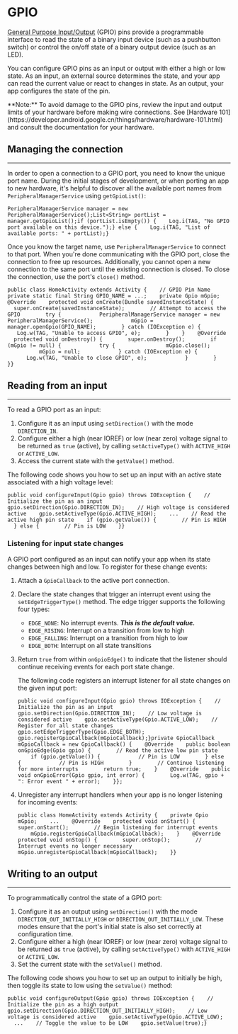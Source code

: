 # GPIO


[General Purpose Input/Output](https://en.wikipedia.org/wiki/General-purpose_input/output) (GPIO) pins provide a programmable interface to read the state of a binary input device (such as a pushbutton switch) or control the on/off state of a binary output device (such as an LED).

You can configure GPIO pins as an input or output with either a high or low state. As an input, an external source determines the state, and your app can read the current value or react to changes in state. As an output, your app configures the state of the pin.

<aside class="note">**Note:** <span>To avoid damage to the GPIO pins, review the input and output limits of your hardware before making wire connections. See [Hardware 101](https://developer.android.google.cn/things/hardware/hardware-101.html) and consult the documentation for your hardware.</span></aside>

## Managing the connection

* * *

In order to open a connection to a GPIO port, you need to know the unique port name. During the initial stages of development, or when porting an app to new hardware, it's helpful to discover all the available port names from `PeripheralManagerService` using `getGpioList()`:

    PeripheralManagerService manager = new PeripheralManagerService();List<String> portList = manager.getGpioList();if (portList.isEmpty()) {    Log.i(TAG, "No GPIO port available on this device.");} else {    Log.i(TAG, "List of available ports: " + portList);}

Once you know the target name, use `PeripheralManagerService` to connect to that port. When you're done communicating with the GPIO port, close the connection to free up resources. Additionally, you cannot open a new connection to the same port until the existing connection is closed. To close the connection, use the port's `close()` method.

    public class HomeActivity extends Activity {    // GPIO Pin Name    private static final String GPIO_NAME = ...;    private Gpio mGpio;    @Override    protected void onCreate(Bundle savedInstanceState) {        super.onCreate(savedInstanceState);        // Attempt to access the GPIO        try {            PeripheralManagerService manager = new PeripheralManagerService();            mGpio = manager.openGpio(GPIO_NAME);        } catch (IOException e) {             Log.w(TAG, "Unable to access GPIO", e);        }    }    @Override    protected void onDestroy() {        super.onDestroy();        if (mGpio != null) {            try {                mGpio.close();                mGpio = null;            } catch (IOException e) {                Log.w(TAG, "Unable to close GPIO", e);            }        }    }}

## Reading from an input

* * *

To read a GPIO port as an input:

1.  Configure it as an input using `setDirection()` with the mode `DIRECTION_IN`.
2.  Configure either a high (near IOREF) or low (near zero) voltage signal to be returned as `true` (active), by calling `setActiveType()` with `ACTIVE_HIGH` or `ACTIVE_LOW`.
3.  Access the current state with the `getValue()` method.

The following code shows you how to set up an input with an active state associated with a high voltage level:

    public void configureInput(Gpio gpio) throws IOException {    // Initialize the pin as an input    gpio.setDirection(Gpio.DIRECTION_IN);    // High voltage is considered active    gpio.setActiveType(Gpio.ACTIVE_HIGH);    ...    // Read the active high pin state    if (gpio.getValue()) {        // Pin is HIGH    } else {        // Pin is LOW    }}

### Listening for input state changes

A GPIO port configured as an input can notify your app when its state changes between high and low. To register for these change events:

1.  Attach a `GpioCallback` to the active port connection.
2.  Declare the state changes that trigger an interrupt event using the `setEdgeTriggerType()` method. The edge trigger supports the following four types:

    *   `EDGE_NONE`: No interrupt events. **_This is the default value._**
    *   `EDGE_RISING`: Interrupt on a transition from low to high
    *   `EDGE_FALLING`: Interrupt on a transition from high to low
    *   `EDGE_BOTH`: Interrupt on all state transitions
3.  Return `true` from within `onGpioEdge()` to indicate that the listener should continue receiving events for each port state change.

    The following code registers an interrupt listener for all state changes on the given input port:

        public void configureInput(Gpio gpio) throws IOException {    // Initialize the pin as an input    gpio.setDirection(Gpio.DIRECTION_IN);    // Low voltage is considered active    gpio.setActiveType(Gpio.ACTIVE_LOW);    // Register for all state changes    gpio.setEdgeTriggerType(Gpio.EDGE_BOTH);    gpio.registerGpioCallback(mGpioCallback);}private GpioCallback mGpioCallback = new GpioCallback() {    @Override    public boolean onGpioEdge(Gpio gpio) {        // Read the active low pin state        if (gpio.getValue()) {            // Pin is LOW        } else {            // Pin is HIGH        }        // Continue listening for more interrupts        return true;    }    @Override    public void onGpioError(Gpio gpio, int error) {        Log.w(TAG, gpio + ": Error event " + error);    }};

4.  Unregister any interrupt handlers when your app is no longer listening for incoming events:

        public class HomeActivity extends Activity {    private Gpio mGpio;    ...    @Override    protected void onStart() {        super.onStart();        // Begin listening for interrupt events        mGpio.registerGpioCallback(mGpioCallback);    }    @Override    protected void onStop() {        super.onStop();        // Interrupt events no longer necessary        mGpio.unregisterGpioCallback(mGpioCallback);    }}

## Writing to an output

* * *

To programmatically control the state of a GPIO port:

1.  Configure it as an output using `setDirection()` with the mode `DIRECTION_OUT_INITIALLY_HIGH` or `DIRECTION_OUT_INITIALLY_LOW`. These modes ensure that the port's initial state is also set correctly at configuration time.
2.  Configure either a high (near IOREF) or low (near zero) voltage signal to be returned as `true` (active), by calling `setActiveType()` with `ACTIVE_HIGH` or `ACTIVE_LOW`.
3.  Set the current state with the `setValue()` method.

The following code shows you how to set up an output to initially be high, then toggle its state to low using the `setValue()` method:

    public void configureOutput(Gpio gpio) throws IOException {    // Initialize the pin as a high output    gpio.setDirection(Gpio.DIRECTION_OUT_INITIALLY_HIGH);    // Low voltage is considered active    gpio.setActiveType(Gpio.ACTIVE_LOW);    ...    // Toggle the value to be LOW    gpio.setValue(true);}

